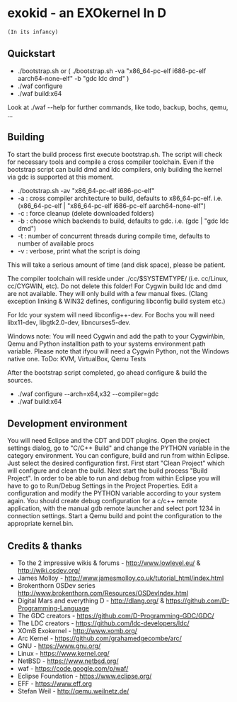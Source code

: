 exokid - an EXOkernel In D
==========================
    (In its infancy)

Quickstart
----------
- ./bootstrap.sh or ( ./bootstrap.sh -va "x86_64-pc-elf i686-pc-elf aarch64-none-elf" -b "gdc ldc dmd" )
- ./waf configure
- ./waf build:x64

Look at ./waf --help for further commands, like
todo, backup, bochs, qemu, ...


Building
--------
To start the build process first execute bootstrap.sh.
The script will check for necessary tools and compile a cross compiler toolchain.
Even if the bootstrap script can build dmd and ldc compilers, only building the kernel via gdc is supported at
this moment. 

- ./bootstrap.sh -av "x86_64-pc-elf i686-pc-elf"
- -a : cross compiler architecture to build, defaults to x86_64-pc-elf. i.e. (x86_64-pc-elf | "x86_64-pc-elf i686-pc-elf aarch64-none-elf")
- -c : force cleanup (delete downloaded folders)
- -b : choose which backends to build, defaults to gdc. i.e. (gdc | "gdc ldc dmd")
- -t : number of concurrent threads during compile time, defaults to number of available procs
- -v : verbose, print what the script is doing

This will take a serious amount of time (and disk space), please be patient.

The compiler toolchain will reside under ./cc/$SYSTEMTYPE/ (i.e. cc/Linux, cc/CYGWIN, etc).
Do not delete this folder!
For Cygwin build ldc and dmd are not available. They will only build with a few manual fixes.
(Clang exception linking & WIN32 defines, configuring libconfig build system etc.)

For ldc your system will need libconfig++-dev.
For Bochs you will need libx11-dev, libgtk2.0-dev, libncurses5-dev.


Windows note:
You will need Cygwin and add the path to your Cygwin\bin, Qemu and Python installtion path to
your systems environment path variable.
Please note that ifyou will need a Cygwin Python, not the Windows native one.
ToDo: KVM, VirtualBox, Qemu Tests


After the bootstrap script completed, go ahead configure & build the sources.
- ./waf configure --arch=x64,x32 --compiler=gdc
- ./waf build:x64


Development environment
-----------------------
You will need Eclipse and the CDT and DDT plugins.
Open the project settings dialog, go to "C/C++ Build" and change the PYTHON variable in the category environment.
You can configure, build and run from within Eclipse. Just select the desired configuration first.
First start "Clean Project" which will configure and clean the build.
Next start the build process "Build Project".
In order to be able to run and debug from within Eclipse you will have to go to Run/Debug Settings in the Project
Properties.
Edit a configuration and modify the PYTHON variable according to your system again.
You should create debug configuration for a c/c++ remote application, with the manual gdb remote launcher and
select port 1234 in connection settings. Start a Qemu build and point the configuration to the appropriate kernel.bin.



Credits & thanks
----------------
 - To the 2 impressive wikis & forums - http://www.lowlevel.eu/ & http://wiki.osdev.org/
 - James Molloy - http://www.jamesmolloy.co.uk/tutorial_html/index.html
 - Brokenthorn OSDev series http://www.brokenthorn.com/Resources/OSDevIndex.html
 - Digital Mars and everything D - http://dlang.org/ & https://github.com/D-Programming-Language
 - The GDC creators - https://github.com/D-Programming-GDC/GDC/
 - The LDC creators - https://github.com/ldc-developers/ldc/
 - XOmB Exokernel - http://www.xomb.org/
 - Arc Kernel - https://github.com/grahamedgecombe/arc/
 - GNU - https://www.gnu.org/
 - Linux - https://www.kernel.org/
 - NetBSD - https://www.netbsd.org/
 - waf - https://code.google.com/p/waf/
 - Eclipse Foundation - https://www.eclipse.org/
 - EFF - https://www.eff.org
 - Stefan Weil - http://qemu.weilnetz.de/
